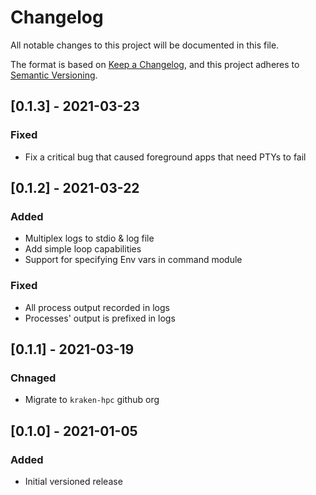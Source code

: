 # Changelog

All notable changes to this project will be documented in this file.

The format is based on [Keep a Changelog](https://keepachangelog.com/en/1.0.0/),
and this project adheres to [Semantic Versioning](https://semver.org/spec/v2.0.0.html).

## [0.1.3] - 2021-03-23
### Fixed
- Fix a critical bug that caused foreground apps that need PTYs to fail

## [0.1.2] - 2021-03-22
### Added
- Multiplex logs to stdio & log file
- Add simple loop capabilities
- Support for specifying Env vars in command module

### Fixed
- All process output recorded in logs
- Processes' output is prefixed in logs

## [0.1.1] - 2021-03-19
### Chnaged
- Migrate to `kraken-hpc` github org

## [0.1.0] - 2021-01-05
### Added
- Initial versioned release

